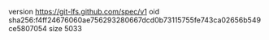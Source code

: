 version https://git-lfs.github.com/spec/v1
oid sha256:f4ff24676060ae756293280667dcd0b73115755fe743ca02656b549ce5807054
size 5033

